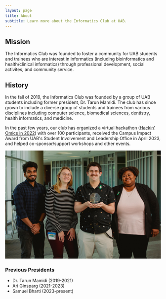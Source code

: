 ```yaml
---
layout: page
title: About
subtitle: Learn more about the Informatics Club at UAB.
---
```


## Mission

The Informatics Club was founded to foster a community for UAB students and trainees
who are interest in informatics (including bioinformatics and health/clinical informatics)
through professional development, social activites, and community service.

## History

In the fall of 2019, the Informatics Club was founded by a group of UAB students including former president, Dr. Tarun
Mamidi. The club has since grown to include a diverse group of students and trainees from various disciplines
including computer science, biomedical sciences, dentistry, health informatics, and medicine.

In the past few years, our club has organized a virtual hackathon ([Hackin' Omics in 2022](https://hackathon.ubrite.org/hackathon-2022/)) with over 100 participants, received the Campus Impact Award from UAB's Student Involvement and Leadership Office in April 2023, and helped co-sponsor/support workshops and other events.

![event-photograph](/assets/img/campus-impact.jpg)

### Previous Presidents

- Dr. Tarun Mamidi (2019-2021)
- Ari Ginsparg (2021-2023)
- Samuel Bharti (2023-present)
